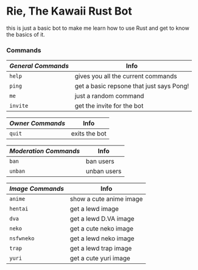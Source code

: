 # Rie, The Kawaii Rust Bot

this is just a basic bot to make me learn how to use Rust and get to know the basics of it.


### Commands
| ***General Commands*** | **Info**
| --- | --- | 
| `help` | gives you all the current commands |
| `ping` | get a basic repsone that just says Pong! |
| `me` | just a random command |
| `invite` | get the invite for the bot |

| ***Owner Commands*** | **Info**
| --- | --- | 
| `quit` | exits the bot |

| ***Moderation Commands*** | **Info**
| --- | --- | 
| `ban` | ban users |
| `unban` | unban users |


| ***Image Commands*** | **Info**
| --- | --- | 
| `anime` | show a cute anime image |
| `hentai` | get a lewd image |
| `dva` | get a lewd D.VA image |
| `neko` | get a cute neko image |
| `nsfwneko` | get a lewd neko image |
| `trap` | get a lewd trap image |
| `yuri` | get a cute yuri image |
